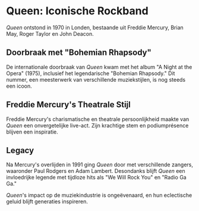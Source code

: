 # Queen: Iconische Rockband

*Queen* ontstond in 1970 in Londen, bestaande uit Freddie Mercury, Brian May, Roger Taylor en John Deacon.

## Doorbraak met "Bohemian Rhapsody"

De internationale doorbraak van *Queen* kwam met het album "A Night at the Opera" (1975), inclusief het legendarische "Bohemian Rhapsody." Dit nummer, een meesterwerk van verschillende muziekstijlen, is nog steeds een icoon.

## Freddie Mercury's Theatrale Stijl

Freddie Mercury's charismatische en theatrale persoonlijkheid maakte van *Queen* een onvergetelijke live-act. Zijn krachtige stem en podiumprésence blijven een inspiratie.

## Legacy

Na Mercury's overlijden in 1991 ging *Queen* door met verschillende zangers, waaronder Paul Rodgers en Adam Lambert. Desondanks blijft *Queen* een invloedrijke legende met tijdloze hits als "We Will Rock You" en "Radio Ga Ga."

*Queen*'s impact op de muziekindustrie is ongeëvenaard, en hun eclectische geluid blijft generaties inspireren.
